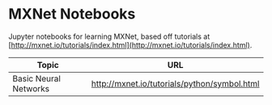 # MXNet Notebooks
Jupyter notebooks for learning MXNet, based off tutorials at [http://mxnet.io/tutorials/index.html](http://mxnet.io/tutorials/index.html).

| Topic   | URL                                           |
|---------|-----------------------------------------------|
| Basic Neural Networks | http://mxnet.io/tutorials/python/symbol.html |
